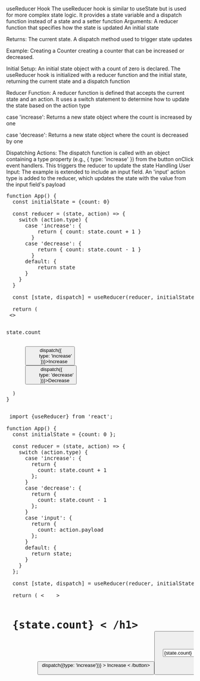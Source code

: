 useReducer Hook
The useReducer hook is similar to useState but is used for more complex state logic. It provides a state variable and a dispatch function instead of a state and a setter function
Arguments:
A reducer function that specifies how the state is updated 
An initial state

Returns:
The current state.
A dispatch method used to trigger state updates

Example: Creating a Counter
 creating a counter that can be increased or decreased.

Initial Setup: An initial state object with a count of zero is declared. The useReducer hook is initialized with a reducer function and the initial state, returning the current state and a dispatch function 

Reducer Function: A reducer function is defined that accepts the current state and an action. It uses a switch statement to determine how to update the state based on the action type 

case 'increase': Returns a new state object where the count is increased by one 

case 'decrease': Returns a new state object where the count is decreased by one 

Dispatching Actions: The dispatch function is called with an object containing a type property (e.g., { type: 'increase' }) from the button onClick event handlers. This triggers the reducer to update the state 
Handling User Input: The example is extended to include an input field. An 'input' action type is added to the reducer, which updates the state with the value from the input field's payload

<pre>
function App() {
  const initialState = {count: 0}

  const reducer = (state, action) => {
    switch (action.type) {
      case 'increase': {
          return { count: state.count + 1 }
        }
      case 'decrease': {
          return { count: state.count - 1 }
        }
      default: {
          return state
      }
    }
  }

  const [state, dispatch] = useReducer(reducer, initialState)

  return (
 <>
      <p>state.count</p>
      <button onClick={() => dispatch({
        type: 'increase'
      })}>Increase</button>
      <button onClick={() => dispatch({
        type: 'decrease'
      })}>Decrease</button>
   </> 
  )
}
  
</pre>


<pre>
 import {useReducer} from 'react';

function App() {
  const initialState = {count: 0 };

  const reducer = (state, action) => {
    switch (action.type) {
      case 'increase': {
        return {
          count: state.count + 1
        };
      }
      case 'decrease': {
        return {
          count: state.count - 1
        };
      }
      case 'input': {
        return {
          count: action.payload
        };
      }
      default: {
        return state;
      }
    }
  };

  const [state, dispatch] = useReducer(reducer, initialState);

  return ( <    >
    <h1 > {state.count} < /h1>
     <button onClick = {() => dispatch({type: 'increase'})} > Increase < /button> 
     <button onClick = {() => dispatch({type: 'decrease'})} > Decrease < /button>
     <br / >
    <input value = {state.count}  onChange = {(e) => dispatch({type: 'input',payload: Number(e.target.value)}) }   type = "number" / > 
     </>
  );
}
</pre>
